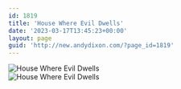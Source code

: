 ```yaml
---
id: 1819
title: 'House Where Evil Dwells'
date: '2023-03-17T13:45:23+00:00'
layout: page
guid: 'http://new.andydixon.com/?page_id=1819'
---
```


![House Where Evil Dwells](https://i0.wp.com/assets.g8x2.ldn.idrivee2-23.com/posters/House%20Where%20Evil%20Dwells%2001.jpg?w=1200&ssl=1 "House Where Evil Dwells")  
![House Where Evil Dwells](https://i0.wp.com/assets.g8x2.ldn.idrivee2-23.com/posters/House%20Where%20Evil%20Dwells%2002.jpg?w=1200&ssl=1 "House Where Evil Dwells")